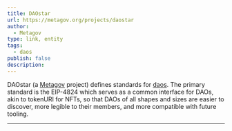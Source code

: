 ```yaml
---
title: DAOstar
url: https://metagov.org/projects/daostar
author:
  - Metagov
type: link, entity
tags:
  - daos
publish: false
description: 
---
```


DAOstar (a [Metagov](links/Metagov.md) project) defines standards for [daos](tags/daos.md). The primary standard is the EIP-4824 which serves as a common interface for DAOs, akin to tokenURI for NFTs, so that DAOs of all shapes and sizes are easier to discover, more legible to their members, and more compatible with future tooling.

---
